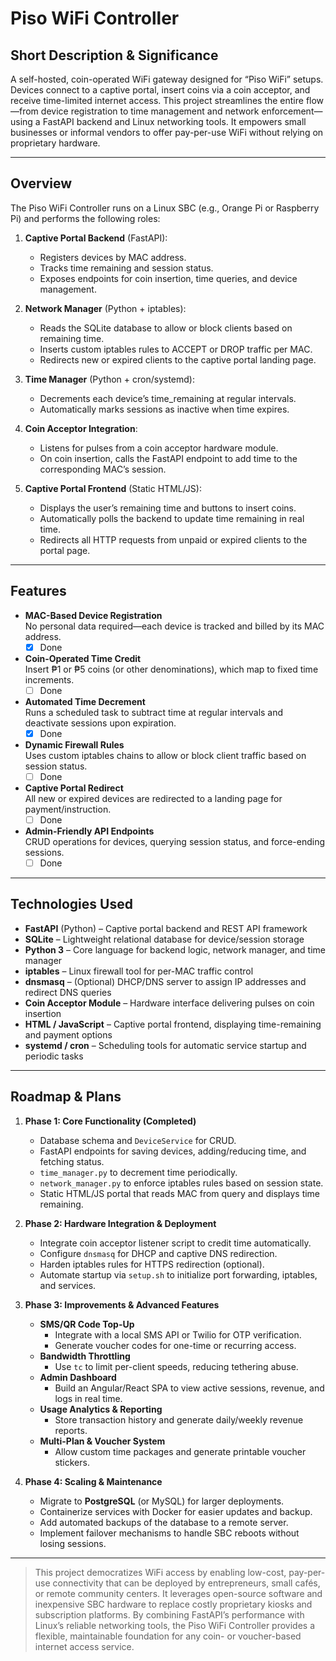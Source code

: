 # Piso WiFi Controller

## Short Description & Significance
A self-hosted, coin-operated WiFi gateway designed for “Piso WiFi” setups. Devices connect to a captive portal, insert coins via a coin acceptor, and receive time-limited internet access. This project streamlines the entire flow—from device registration to time management and network enforcement—using a FastAPI backend and Linux networking tools. It empowers small businesses or informal vendors to offer pay-per-use WiFi without relying on proprietary hardware.

---

## Overview
The Piso WiFi Controller runs on a Linux SBC (e.g., Orange Pi or Raspberry Pi) and performs the following roles:
1. **Captive Portal Backend** (FastAPI):  
   - Registers devices by MAC address.  
   - Tracks time remaining and session status.  
   - Exposes endpoints for coin insertion, time queries, and device management.

2. **Network Manager** (Python + iptables):  
   - Reads the SQLite database to allow or block clients based on remaining time.  
   - Inserts custom iptables rules to ACCEPT or DROP traffic per MAC.  
   - Redirects new or expired clients to the captive portal landing page.

3. **Time Manager** (Python + cron/systemd):  
   - Decrements each device’s time_remaining at regular intervals.  
   - Automatically marks sessions as inactive when time expires.

4. **Coin Acceptor Integration**:  
   - Listens for pulses from a coin acceptor hardware module.  
   - On coin insertion, calls the FastAPI endpoint to add time to the corresponding MAC’s session.

5. **Captive Portal Frontend** (Static HTML/JS):  
   - Displays the user’s remaining time and buttons to insert coins.  
   - Automatically polls the backend to update time remaining in real time.  
   - Redirects all HTTP requests from unpaid or expired clients to the portal page.

---

## Features
- **MAC-Based Device Registration**  
  No personal data required—each device is tracked and billed by its MAC address.
  - [x] Done

- **Coin-Operated Time Credit**  
  Insert ₱1 or ₱5 coins (or other denominations), which map to fixed time increments.
  - [ ] Done

- **Automated Time Decrement**  
  Runs a scheduled task to subtract time at regular intervals and deactivate sessions upon expiration.
  - [x] Done

- **Dynamic Firewall Rules**  
  Uses custom iptables chains to allow or block client traffic based on session status.
  - [ ] Done

- **Captive Portal Redirect**  
  All new or expired devices are redirected to a landing page for payment/instruction.
  - [ ] Done

- **Admin-Friendly API Endpoints**  
  CRUD operations for devices, querying session status, and force-ending sessions.
  - [ ] Done

---

## Technologies Used
- **FastAPI** (Python) – Captive portal backend and REST API framework  
- **SQLite** – Lightweight relational database for device/session storage  
- **Python 3** – Core language for backend logic, network manager, and time manager  
- **iptables** – Linux firewall tool for per-MAC traffic control  
- **dnsmasq** – (Optional) DHCP/DNS server to assign IP addresses and redirect DNS queries  
- **Coin Acceptor Module** – Hardware interface delivering pulses on coin insertion  
- **HTML / JavaScript** – Captive portal frontend, displaying time-remaining and payment options  
- **systemd / cron** – Scheduling tools for automatic service startup and periodic tasks

---

## Roadmap & Plans

1. **Phase 1: Core Functionality (Completed)**  
   - Database schema and `DeviceService` for CRUD.  
   - FastAPI endpoints for saving devices, adding/reducing time, and fetching status.  
   - `time_manager.py` to decrement time periodically.  
   - `network_manager.py` to enforce iptables rules based on session state.  
   - Static HTML/JS portal that reads MAC from query and displays time remaining.

2. **Phase 2: Hardware Integration & Deployment**  
   - Integrate coin acceptor listener script to credit time automatically.  
   - Configure `dnsmasq` for DHCP and captive DNS redirection.  
   - Harden iptables rules for HTTPS redirection (optional).  
   - Automate startup via `setup.sh` to initialize port forwarding, iptables, and services.

3. **Phase 3: Improvements & Advanced Features**  
   - **SMS/QR Code Top-Up**  
     - Integrate with a local SMS API or Twilio for OTP verification.  
     - Generate voucher codes for one-time or recurring access.  
   - **Bandwidth Throttling**  
     - Use `tc` to limit per-client speeds, reducing tethering abuse.  
   - **Admin Dashboard**  
     - Build an Angular/React SPA to view active sessions, revenue, and logs in real time.  
   - **Usage Analytics & Reporting**  
     - Store transaction history and generate daily/weekly revenue reports.  
   - **Multi-Plan & Voucher System**  
     - Allow custom time packages and generate printable voucher stickers.  

4. **Phase 4: Scaling & Maintenance**  
   - Migrate to **PostgreSQL** (or MySQL) for larger deployments.  
   - Containerize services with Docker for easier updates and backup.  
   - Add automated backups of the database to a remote server.  
   - Implement failover mechanisms to handle SBC reboots without losing sessions.

---

> This project democratizes WiFi access by enabling low-cost, pay-per-use connectivity that can be deployed by entrepreneurs, small cafés, or remote community centers. It leverages open-source software and inexpensive SBC hardware to replace costly proprietary kiosks and subscription platforms. By combining FastAPI’s performance with Linux’s reliable networking tools, the Piso WiFi Controller provides a flexible, maintainable foundation for any coin- or voucher-based internet access service.
